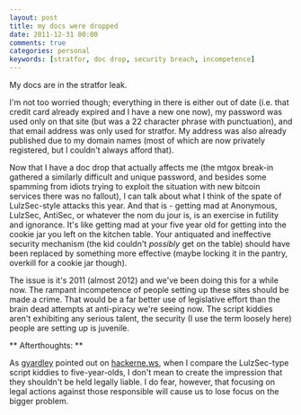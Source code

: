 ```yaml
---
layout: post
title: my docs were dropped
date: 2011-12-31 00:00
comments: true
categories: personal
keywords: [stratfor, doc drop, security breach, incompetence]
---
```


My docs are in the stratfor leak. 

I'm not too worried though; everything in there is either out of date
(i.e. that credit card already expired and I have a new one now), my 
password was used only on that site (but was a 22 character phrase with
punctuation), and that email address was only used for stratfor. My
address was also already published due to my domain names (most of which
are now privately registered, but I couldn't always afford that).

Now that I have a doc drop that actually affects me (the mtgox break-in
gathered a similarly difficult and unique password, and besides some spamming 
from idiots trying to exploit the situation with new bitcoin services 
there was no fallout), I can talk about what I think of the spate of 
LulzSec-style attacks this year. And that is - getting mad at Anonymous,
LulzSec, AntiSec, or whatever the nom du jour is, is an exercise in futility
and ignorance. It's like getting mad at your five year old for getting into
the cookie jar you left on the kitchen table. Your antiquated and 
ineffective security mechanism (the kid couldn't *possibly* get on the 
table) should have been replaced by something more effective (maybe locking 
it in the pantry, overkill for a cookie jar though).

The issue is it's 2011 (almost 2012) and we've been doing this for a while
now. The rampant incompetence of people setting up these sites should be 
made a crime. That would be a far better use of legislative effort than the 
brain dead attempts at anti-piracy we're seeing now. The script kiddies 
aren't exhibiting any serious talent, the security (I use the term loosely 
here) people are setting up is juvenile. 

** Afterthoughts: **

As [gyardley](http://hackerne.ws/user?id=gyardley) pointed out on 
[hackerne.ws](http://hackerne.ws/item?id=3411236), when I compare the
LulzSec-type script kiddies to five-year-olds, I don't mean to create
the impression that they shouldn't be held legally liable. I do fear,
however, that focusing on legal actions against those responsible will
cause us to lose focus on the bigger problem. 

